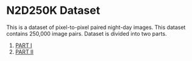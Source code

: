 # N2D250K Dataset
This is a dataset of pixel-to-pixel paired night-day images. This dataset contains 250,000 image pairs. Dataset is divided into two parts.

1. [PART I](https://drive.google.com/drive/folders/1fR4JE6_mJgc1YeVsGtBEqLozziCwRKS-?usp=sharing)
2. [PART II](https://drive.google.com/drive/folders/1v7JRcK3ugEWw8vo-2JphaHnswo5sUa1l?usp=sharing)
